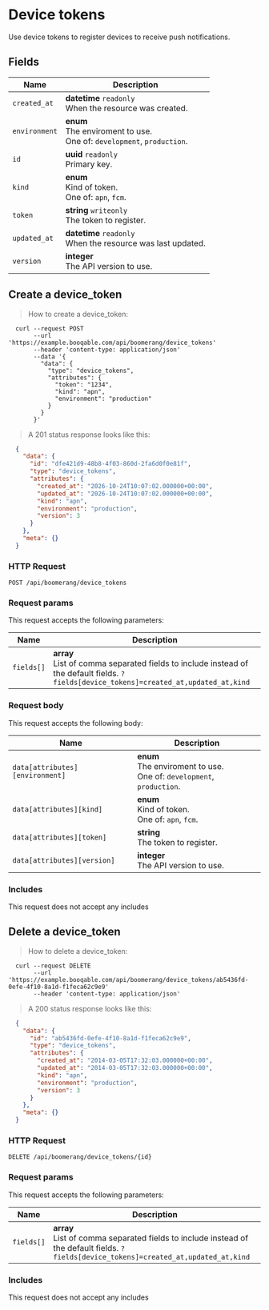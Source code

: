 # Device tokens

Use device tokens to register devices to receive push notifications.

## Fields

 Name | Description
-- | --
`created_at` | **datetime** `readonly`<br>When the resource was created.
`environment` | **enum** <br>The enviroment to use.<br>One of: `development`, `production`.
`id` | **uuid** `readonly`<br>Primary key.
`kind` | **enum** <br>Kind of token.<br>One of: `apn`, `fcm`.
`token` | **string** `writeonly`<br>The token to register.
`updated_at` | **datetime** `readonly`<br>When the resource was last updated.
`version` | **integer** <br>The API version to use.


## Create a device_token


> How to create a device_token:

```shell
  curl --request POST
       --url 'https://example.booqable.com/api/boomerang/device_tokens'
       --header 'content-type: application/json'
       --data '{
         "data": {
           "type": "device_tokens",
           "attributes": {
             "token": "1234",
             "kind": "apn",
             "environment": "production"
           }
         }
       }'
```

> A 201 status response looks like this:

```json
  {
    "data": {
      "id": "dfe421d9-48b8-4f03-860d-2fa6d0f0e81f",
      "type": "device_tokens",
      "attributes": {
        "created_at": "2026-10-24T10:07:02.000000+00:00",
        "updated_at": "2026-10-24T10:07:02.000000+00:00",
        "kind": "apn",
        "environment": "production",
        "version": 3
      }
    },
    "meta": {}
  }
```

### HTTP Request

`POST /api/boomerang/device_tokens`

### Request params

This request accepts the following parameters:

Name | Description
-- | --
`fields[]` | **array** <br>List of comma separated fields to include instead of the default fields. `?fields[device_tokens]=created_at,updated_at,kind`


### Request body

This request accepts the following body:

Name | Description
-- | --
`data[attributes][environment]` | **enum** <br>The enviroment to use.<br>One of: `development`, `production`.
`data[attributes][kind]` | **enum** <br>Kind of token.<br>One of: `apn`, `fcm`.
`data[attributes][token]` | **string** <br>The token to register.
`data[attributes][version]` | **integer** <br>The API version to use.


### Includes

This request does not accept any includes
## Delete a device_token


> How to delete a device_token:

```shell
  curl --request DELETE
       --url 'https://example.booqable.com/api/boomerang/device_tokens/ab5436fd-0efe-4f10-8a1d-f1feca62c9e9'
       --header 'content-type: application/json'
```

> A 200 status response looks like this:

```json
  {
    "data": {
      "id": "ab5436fd-0efe-4f10-8a1d-f1feca62c9e9",
      "type": "device_tokens",
      "attributes": {
        "created_at": "2014-03-05T17:32:03.000000+00:00",
        "updated_at": "2014-03-05T17:32:03.000000+00:00",
        "kind": "apn",
        "environment": "production",
        "version": 3
      }
    },
    "meta": {}
  }
```

### HTTP Request

`DELETE /api/boomerang/device_tokens/{id}`

### Request params

This request accepts the following parameters:

Name | Description
-- | --
`fields[]` | **array** <br>List of comma separated fields to include instead of the default fields. `?fields[device_tokens]=created_at,updated_at,kind`


### Includes

This request does not accept any includes